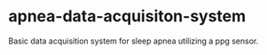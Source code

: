 # apnea-data-acquisiton-system
Basic data acquisition system for sleep apnea utilizing a ppg sensor. 
